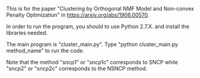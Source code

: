This is for the paper "Clustering by Orthogonal NMF Model and Non-convex Penalty Optimization" in https://arxiv.org/abs/1906.00570.

In order to run the program, you should to use Python 2.7.X. and install the libraries needed.

The main program is "cluster_main.py". Type "python cluster_main.py method_name" to run the code.

Note that the method "sncp1" or "sncp1c" corresponds to SNCP while "sncp2" or "sncp2c" corresponds to the NSNCP method.
